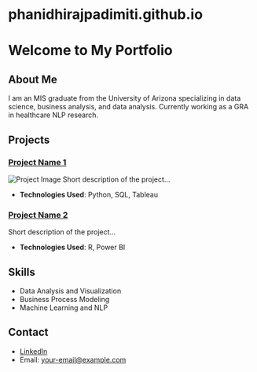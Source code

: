 # phanidhirajpadimiti.github.io

# Welcome to My Portfolio

## About Me
I am an MIS graduate from the University of Arizona specializing in data science, business analysis, and data analysis. Currently working as a GRA in healthcare NLP research.

## Projects

### [Project Name 1](link-to-repo)
![Project Image](link-to-image)
Short description of the project...
- **Technologies Used**: Python, SQL, Tableau

### [Project Name 2](link-to-repo)
Short description of the project...
- **Technologies Used**: R, Power BI

## Skills
- Data Analysis and Visualization
- Business Process Modeling
- Machine Learning and NLP

## Contact
- [LinkedIn](your-linkedin-url)
- Email: your-email@example.com
